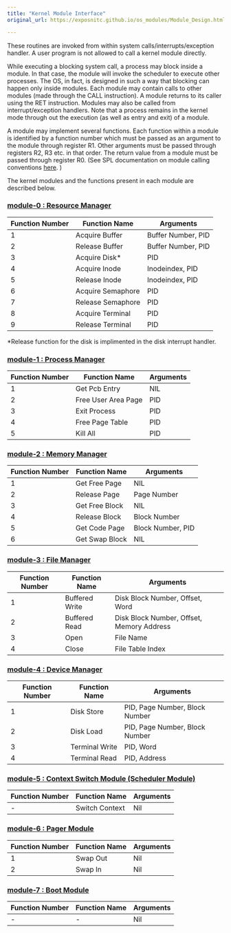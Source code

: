 ```yaml
---
title: "Kernel Module Interface"
original_url: https://exposnitc.github.io/os_modules/Module_Design.html

---
```


These routines are invoked from within system calls/interrupts/exception handler. A user program is not allowed to call a kernel module directly.

While executing a blocking system call, a process may block inside a module. In that case, the module will invoke the scheduler to execute other processes. The OS, in fact, is designed in such a way that blocking can happen only inside modules. Each module may contain calls to other modules (made through the CALL instruction). A module returns to its caller using the RET instruction. Modules may also be called from interrupt/exception handlers. Note that a process remains in the kernel mode through out the execution (as well as entry and exit) of a module.

A module may implement several functions. Each function within a module is identified by a function number which must be passed as an argument to the module through register R1. Other arguments must be passed through registers R2, R3 etc. in that order. The return value from a module must be passed through register R0. (See SPL documentation on module calling conventions [here](../support-tools/spl.md). )

The kernel modules and the functions present in each module are described below.

### [module-0 : Resource Manager](module-00.md)

| Function Number | Function Name     | Arguments          |
| --------------- | ----------------- | ------------------ |
| 1               | Acquire Buffer    | Buffer Number, PID |
| 2               | Release Buffer    | Buffer Number, PID |
| 3               | Acquire Disk*     | PID                |
| 4               | Acquire Inode     | Inodeindex, PID    |
| 5               | Release Inode     | Inodeindex, PID    |
| 6               | Acquire Semaphore | PID                |
| 7               | Release Semaphore | PID                |
| 8               | Acquire Terminal  | PID                |
| 9               | Release Terminal  | PID                |

*Release function for the disk is implimented in the disk interrupt handler.


### [module-1 : Process Manager](module-01.md)

| Function Number | Function Name       | Arguments |
| --------------- | ------------------- | --------- |
| 1               | Get Pcb Entry       | NIL       |
| 2               | Free User Area Page | PID       |
| 3               | Exit Process        | PID       |
| 4               | Free Page Table     | PID       |
| 5               | Kill All            | PID       |

### [module-2 : Memory Manager](module-02.md)
| Function Number | Function Name  | Arguments         |
| --------------- | -------------- | ----------------- |
| 1               | Get Free Page  | NIL               |
| 2               | Release Page   | Page Number       |
| 3               | Get Free Block | NIL               |
| 4               | Release Block  | Block Number      |
| 5               | Get Code Page  | Block Number, PID |
| 6               | Get Swap Block | NIL               |


### [module-3 : File Manager](module-03.md)
| Function Number | Function Name  | Arguments                                 |
| --------------- | -------------- | ----------------------------------------- |
| 1               | Buffered Write | Disk Block Number, Offset, Word           |
| 2               | Buffered Read  | Disk Block Number, Offset, Memory Address |
| 3               | Open           | File Name                                 |
| 4               | Close          | File Table Index                          |


### [module-4 : Device Manager](module-04.md)
| Function Number | Function Name  | Arguments                      |
| --------------- | -------------- | ------------------------------ |
| 1               | Disk Store     | PID, Page Number, Block Number |
| 2               | Disk Load      | PID, Page Number, Block Number |
| 3               | Terminal Write | PID, Word                      |
| 4               | Terminal Read  | PID, Address                   |


### [module-5 : Context Switch Module (Scheduler Module)](module-05.md)
| Function Number | Function Name  | Arguments |
| --------------- | -------------- | --------- |
| -               | Switch Context | Nil       |

### [module-6 : Pager Module](module-06.md)
| Function Number | Function Name | Arguments |
| --------------- | ------------- | --------- |
| 1               | Swap Out      | Nil       |
| 2               | Swap In       | Nil       |

### [module-7 : Boot Module](module-07.md)
| Function Number | Function Name | Arguments |
| --------------- | ------------- | --------- |
| -               | -             | Nil       |
